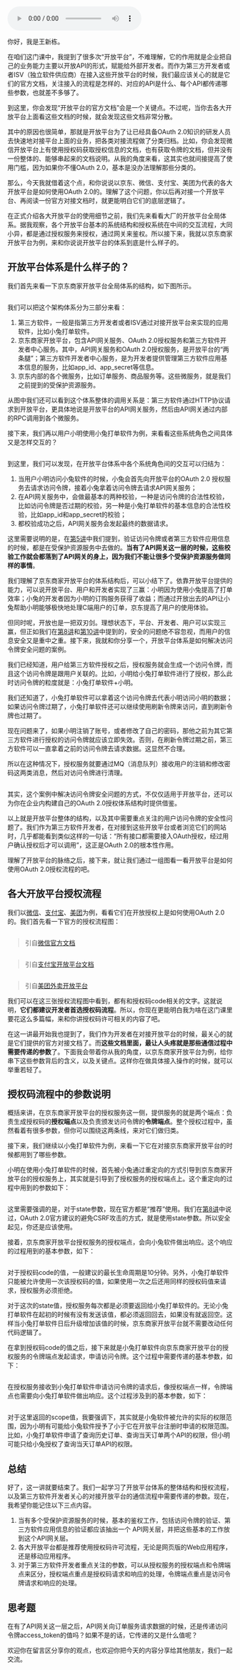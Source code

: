 <audio title="13 _ 各大开放平台是如何使用OAuth 2.0的？" src="https://static001.geekbang.org/resource/audio/a1/3d/a167de900abfa083361eb71ca3128a3d.mp3" controls="controls"></audio> 
<p>你好，我是王新栋。</p><p>在咱们这门课中，我提到了很多次“开放平台”，不难理解，它的作用就是企业把自己的业务能力主要以开放API的形式，赋能给外部开发者。而作为第三方开发者或者ISV（独立软件供应商）在接入这些开放平台的时候，我们最应该关心的就是它们的官方文档，关注接入的流程是怎样的、对应的API是什么、每个API都传递哪些参数，也就差不多够了。</p><p>到这里，你会发现“开放平台的官方文档”会是一个关键点。不过呢，当你去各大开放平台上面看这些文档的时候，就会发现这些文档非常分散。</p><p>其中的原因也很简单，那就是开放平台为了让已经具备OAuth 2.0知识的研发人员去快速地对接平台上面的业务，把各类对接流程做了分类归档。比如，你会发现微信开放平台上有使用授权码获取授权信息的文档，也有获取令牌的文档，但并没有一份整体的、能够串起来的文档说明。从我的角度来看，这其实也就间接提高了使用门槛，因为如果你不懂OAuth 2.0，基本是没办法理解那些分类的。</p><p>那么，今天我就借着这个点，和你说说以京东、微信、支付宝、美团为代表的各大开放平台是如何使用OAuth 2.0的。理解了这个问题，你以后再对接一个开放平台、再阅读一份官方对接文档时，就更能明白它们的底层逻辑了。</p><!-- [[[read_end]]] --><p>在正式介绍各大开放平台的使用细节之前，我们先来看看大厂的开放平台全局体系。据我观察，各个开放平台基本的系统结构和授权系统在中间的交互流程，大同小异，都是通过授权服务来授权，通过网关来鉴权。所以接下来，我就以京东商家开放平台为例，来和你说说开放平台的体系到底是什么样子的。</p><h2>开放平台体系是什么样子的？</h2><p>我们首先来看一下京东商家开放平台全局体系的结构，如下图所示。</p><p><img src="https://static001.geekbang.org/resource/image/57/56/5775b5bbc363ba2f94d9f6f8e2d05d56.png" alt="" title="图1 京东商家开放平台体系结构示意图"></p><p>我们可以把这个架构体系分为三部分来看：</p><ol>
<li>第三方软件，一般是指第三方开发者或者ISV通过对接开放平台来实现的应用软件，比如小兔打单软件。</li>
<li>京东商家开放平台，包含API网关服务、OAuth 2.0授权服务和第三方软件开发者中心服务。其中，API网关服务和OAuth 2.0授权服务，是开放平台的“两条腿”；第三方软件开发者中心服务，是为开发者提供管理第三方软件应用基本信息的服务，比如app_id、app_secret等信息。</li>
<li>京东内部的各个微服务，比如订单服务、商品服务等。这些微服务，就是我们之前提到的受保护资源服务。</li>
</ol><p>从图中我们还可以看到这个体系整体的调用关系是：第三方软件通过HTTP协议请求到开放平台，更具体地说是开放平台的API网关服务，然后由API网关通过内部的RPC调用到各个微服务。</p><p>接下来，我们再以用户小明使用小兔打单软件为例，来看看这些系统角色之间具体又是怎样交互的？</p><p><img src="https://static001.geekbang.org/resource/image/30/4b/30f2b2db8c01f0fc60e2d821cd59f94b.png" alt="" title="图2 开放平台体系交互示意图"></p><p>到这里，我们可以发现，在开放平台体系中各个系统角色间的交互可以归结为：</p><ol>
<li>当用户小明访问小兔软件的时候，小兔会首先向开放平台的OAuth 2.0 授权服务去请求访问令牌，接着小兔拿着访问令牌去请求API网关服务；</li>
<li>在API网关服务中，会做最基本的两种校验，一种是访问令牌的合法性校验，比如访问令牌是否过期的校验，另一种是小兔打单软件的基本信息的合法性校验，比如app_id和app_secret的校验；</li>
<li>都校验成功之后，API网关服务会发起最终的数据请求。</li>
</ol><p>这里需要说明的是，在<a href="https://time.geekbang.org/column/article/257767">第5讲</a>中我们提到，验证访问令牌或者第三方软件应用信息的时候，都是在受保护资源服务中去做的。<strong>当有了API网关这一层的时候，这些校验工作就会都落到了API网关的身上，因为我们不能让很多个受保护资源服务做同样的事情</strong>。</p><p>我们理解了京东商家开放平台的体系结构后，可以小结下了。依靠开放平台提供的能力，可以说开放平台、用户和开发者实现了三赢：小明因为使用小兔提高了打单效率；小兔的开发者因为小明的订购服务获得了收益；而通过开放出去的API让小兔帮助小明能够极快地处理C端用户的订单，京东提高了用户的使用体验。</p><p>但同时呢，开放也是一把双刃剑。理想状态下，平台、开发者、用户可以实现三赢，但正如我们在<a href="https://time.geekbang.org/column/article/261403">第8讲</a>和<a href="https://time.geekbang.org/column/article/263763">第10讲</a>中提到的，安全的问题绝不容忽视，而用户的信息安全又是重中之重。接下来，我就和你分享一个，开放平台体系是如何解决访问令牌安全问题的案例。</p><p>我们已经知道，用户给第三方软件授权之后，授权服务就会生成一个访问令牌，而且这个访问令牌是跟用户关联的。比如，小明给小兔打单软件进行了授权，那么此时访问令牌的粒度就是：小兔打单软件+小明。</p><p>我们还知道了，小兔打单软件可以拿着这个访问令牌去代表小明访问小明的数据；如果访问令牌过期了，小兔打单软件还可以继续使用刷新令牌来访问，直到刷新令牌也过期了。</p><p>现在问题来了，如果小明注销了账号，或者修改了自己的密码，那他之前为其它第三方软件进行授权的访问令牌就应该立即失效。否则，在刷新令牌过期之前，第三方软件可以一直拿着之前的访问令牌去请求数据。这显然不合理。</p><p>所以在这种情况下，授权服务就要通过MQ（消息队列）接收用户的注销和修改密码这两类消息，然后对访问令牌进行清理。</p><p><img src="https://static001.geekbang.org/resource/image/9d/ca/9d05fa572bccec8da5c895b49a9946ca.png" alt="" title="图3 访问令牌的清理"></p><p>其实，这个案例中解决访问令牌安全问题的方式，不仅仅适用于开放平台，还可以为你在企业内构建自己的OAuth 2.0授权体系结构时提供借鉴。</p><p>以上就是开放平台整体的结构，以及其中需要重点关注的用户访问令牌的安全性问题了。我们作为第三方软件开发者，在对接到这些开放平台或者浏览它们的网站时，几乎都能看到类似这样的一句话：“所有接口都需要接入OAuth授权，经过用户确认授权后才可以调用”，这正是OAuth 2.0的根本性作用。</p><p>理解了开放平台的脉络之后，接下来，就让我们通过一组图看一看开放平台是如何使用OAuth 2.0授权流程的吧。</p><h2>各大开放平台授权流程</h2><p>我们以<a href="https://developers.weixin.qq.com/doc/oplatform/Website_App/WeChat_Login/Wechat_Login.html">微信</a>、<a href="https://opendocs.alipay.com/open/common/105193/">支付宝</a>、<a href="https://open.waimai.meituan.com/openapi_docs/index.html">美团</a>为例，看看它们在开放授权上是如何使用OAuth 2.0 的。我们首先看一下官方的授权流程图：</p><p><img src="https://static001.geekbang.org/resource/image/ab/dc/abc7611d467d45bf39d8e07e0d0267dc.png" alt="" title="图4 微信开放平台授权流程图"></p><blockquote>
<p>引自<a href="https://developers.weixin.qq.com/doc/oplatform/Website_App/WeChat_Login/Wechat_Login.html">微信官方文档</a></p>
</blockquote><p><img src="https://static001.geekbang.org/resource/image/e2/b7/e27a6836ef686e23284f9314cc3a25b7.png" alt="" title="图5 支付宝开放平台授权流程图"></p><blockquote>
<p>引自<a href="https://opendocs.alipay.com/open/common/105193/">支付宝开放平台文档</a></p>
</blockquote><p><img src="https://static001.geekbang.org/resource/image/e9/ea/e98e9ed5e607561df173262703ca3dea.png" alt="" title="图6 美团开放平台授权流程图"></p><blockquote>
<p>引自<a href="https://open.waimai.meituan.com/openapi_docs/oauth/">美团外卖开放平台</a></p>
</blockquote><p>我们可以在这三张授权流程图中看到，都有和授权码code相关的文字。这就说明，<strong>它们都建议开发者首选授权码流程</strong>。所以，你现在更能明白我为啥在这门课里要花这么多篇幅，来和你讲授权码许可相关的内容了吧。</p><p>在这一讲最开始我也提到了，我们作为开发者在对接开放平台的时候，最关心的就是它们提供的官方对接文档了。而<strong>这些文档里面，最让人头疼就是那些通信过程中需要传递的参数</strong>了。下面我会带着你从我的角度，以京东商家开放平台为例，给你串下这些参数背后的含义，以及关键点。这样你在做具体接入操作的时候，就可以举重若轻了。</p><h2>授权码流程中的参数说明</h2><p>概括来讲，在京东商家开放平台的授权服务这一侧，提供服务的就是两个端点：负责生成授权码的<strong>授权端点</strong>以及负责颁发访问令牌的<strong>令牌端点</strong>。整个授权过程中，虽然看着有很多参数，但你可以围绕这两条线，来对它们做归类。</p><p>接下来，我们继续以小兔打单软件为例，来看一下它在对接京东商家开放平台的时候都用到了哪些参数。</p><p>小明在使用小兔打单软件的时候，首先被小兔通过重定向的方式引导到京东商家开放平台的授权服务上，其实就是引导到了授权服务的授权端点上。这个重定向的过程中用到的参数如下：</p><p><img src="https://static001.geekbang.org/resource/image/0e/03/0e8394fedd9205e38c3yyc6e7bae2303.jpg" alt="" title="图7 重定向过程用到的参数"></p><p>这里需要强调的是，对于state参数，现在官方都是“推荐”使用。我们在<a href="https://time.geekbang.org/column/article/261403">第8讲</a>中说过，OAuth 2.0官方建议的避免CSRF攻击的方式，就是使用state参数。所以安全起见，你还是应该使用。</p><p>接着，京东商家开放平台授权服务的授权端点，会向小兔软件做出响应。这个响应的过程用到的基本参数，如下：</p><p><img src="https://static001.geekbang.org/resource/image/b6/61/b653bc541a98920001385612f2309361.jpg" alt="" title="图8 授权端点响应小兔软件用到的参数"></p><p>对于授权码code的值，一般建议的最长生命周期是10分钟。另外，小兔打单软件只能被允许使用一次该授权码的值，如果使用一次之后还用同样的授权码值来请求，授权服务必须拒绝。</p><p>对于这次的state值，授权服务每次都是必须要返回给小兔打单软件的。无论小兔打单软件在起初的时候有没有发送该值，都必须返回回去，如果没有就返回空。这样当小兔打单软件日后升级增加该值的时候，京东商家开放平台就不需要改动任何代码逻辑了。</p><p>在拿到授权码code的值之后，接下来就是小兔打单软件向京东商家开放平台的授权服务的令牌端点发起请求，申请访问令牌。这个过程中需要传递的基本参数，如下：</p><p><img src="https://static001.geekbang.org/resource/image/18/7f/18c8245e61ce14c1f7a227a6e713b37f.jpg" alt="" title="图9 申请访问令牌需要传递的基本参数"></p><p>在授权服务接收到小兔打单软件申请访问令牌的请求后，像授权端点一样，令牌端点也需要向小兔打单软件做出响应。这个过程涉及到的基本参数，如下：</p><p><img src="https://static001.geekbang.org/resource/image/1a/b5/1ac4ded2b7131b475ac71bf4b39c72b5.jpg" alt="" title="图10 令牌端点响应小兔软件涉及的参数"></p><p>对于这里返回的scope值，我要强调下，其实就是小兔软件被允许的实际的权限范围，因为小明有可能给小兔软件授予了小于它在开放平台注册时申请的权限范围。比如，小兔打单软件申请了查询历史订单、查询当天订单两个API的权限，但小明可能只给小兔授权了查询当天订单API的权限。</p><h2>总结</h2><p>好了，这一讲就要结束了。我们一起学习了开放平台体系的整体结构和授权流程，以及第三方软件开发者关心的对接开放平台的通信流程中需要传递的参数。现在，我希望你能记住以下三点内容。</p><ol>
<li>当有多个受保护资源服务的时候，基本的鉴权工作，包括访问令牌的验证、第三方软件应用信息的验证都应该抽出一个 API网关层，并把这些基本的工作放到这个API网关层。</li>
<li>各大开放平台都是推荐使用授权码许可流程，无论是网页版的Web应用程序，还是移动应用程序。</li>
<li>对于第三方软件开发者重点关注的参数，可以从授权服务的授权端点和令牌端点来区分，授权端点重点是授权码请求和响应的处理，令牌端点重点是访问令牌请求和响应的处理。</li>
</ol><h2>思考题</h2><p>在有了API网关这一层之后，API网关向订单服务请求数据的时候，还是传递访问令牌access_token的值吗？如果不是的话，它传递的又是什么值呢？</p><p>欢迎你在留言区分享你的观点，也欢迎你把今天的内容分享给其他朋友，我们一起交流。</p>